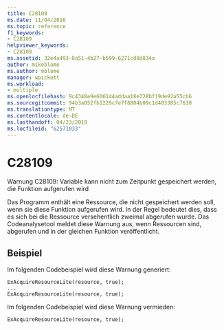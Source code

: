 ```yaml
---
title: C28109
ms.date: 11/04/2016
ms.topic: reference
f1_keywords:
- C28109
helpviewer_keywords:
- C28109
ms.assetid: 32e4a493-8a51-4b27-b599-6271cd8d834a
author: mikeblome
ms.author: mblome
manager: wpickett
ms.workload:
- multiple
ms.openlocfilehash: 9c4348e9e606144addaa18e728bf19de92a55cb6
ms.sourcegitcommit: 94b3a052fb1229c7e7f8804b09c1d403385c7630
ms.translationtype: MT
ms.contentlocale: de-DE
ms.lasthandoff: 04/23/2019
ms.locfileid: "62571033"
---
```

# <a name="c28109"></a>C28109
Warnung C28109: Variable kann nicht zum Zeitpunkt gespeichert werden, die Funktion aufgerufen wird

 Das Programm enthält eine Ressource, die nicht gespeichert werden soll, wenn sie diese Funktion aufgerufen wird. In der Regel bedeutet dies, dass es sich bei die Ressource versehentlich zweimal abgerufen wurde. Das Codeanalysetool meldet diese Warnung aus, wenn Ressourcen sind, abgerufen und in der gleichen Funktion veröffentlicht.

## <a name="example"></a>Beispiel
 Im folgenden Codebeispiel wird diese Warnung generiert:

```
ExAcquireResourceLite(resource, true);
...
ExAcquireResourceLite(resource, true);
```

 Im folgenden Codebeispiel wird diese Warnung vermieden:

```
ExAcquireResourceLite(resource, true);
```
